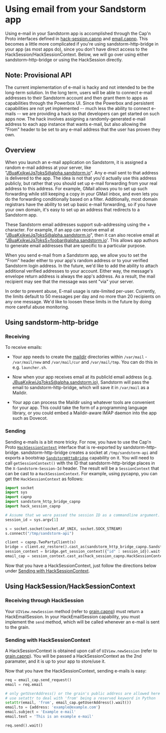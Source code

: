 # Using email from your Sandstorm app

Using e-mail in your Sandstorm app is accomplished through the Cap'n
Proto interfaces defined in
[hack-session.capnp](https://github.com/sandstorm-io/sandstorm/blob/master/src/sandstorm/hack-session.capnp)
and
[email.capnp](https://github.com/sandstorm-io/sandstorm/blob/master/src/sandstorm/email.capnp). This
becomes a little more complicated if you're using
sandstorm-http-bridge in your app (as most apps do), since you don't
have direct access to the HackSession/HackSessionContext. Below, we
will go over using either sandstorm-http-bridge or using the
HackSession directly.

## Note: Provisional API

The current implementation of e-mail is hacky and not intended to be
the long-term solution. In the long term, users will be able to
connect e-mail addresses to their Sandstorm account and then grant
them to apps as capabilities through the Powerbox UI. Since the
Powerbox and persistent capabilities are not yet implemented -- much
less the ability to connect e-mails -- we are providing a hack so that
developers can get started on such apps now. The hack involves
assigning a randomly-generated e-mail address to each app instance
that wants e-mail, but also allowing the "From" header to be set to
any e-mail address that the user has proven they own.

## Overview

When you launch an e-mail application on Sandstorm, it is assigned a
random e-mail address at your server, like
"JBuaKxjkwiJq7oksS@alpha.sandstorm.io". Any e-mail sent to that
address is delivered to the app. The idea is not
that you'd actually use this address publicly, but rather that you
should set up e-mail forwarding from your real address to this address.
For example, GMail allows you to set up such forwarding while still
keeping a copy in your GMail inbox, and even lets you do the forwarding
conditionally based on a filter.  Additionally, most domain registrars
have the ability to set up basic e-mail forwarding, so if you have your
own domain, it's easy to set up an address that redirects to a
Sandstorm app.

These Sandstorm email addresses support sub-addressing using
the + character. For example, if an app can receive email at
"JBuaKxjkwiJq7oksS@alpha.sandstorm.io", then it can also receive email
at "JBuaKxjkwiJq7oksS+foobar@alpha.sandstorm.io'.
This allows app authors to generate email addresses that are
specific to a particular purpose.

When you send e-mail from a Sandstorm app, we allow you to set the
"From" header either to your app's random address or to your verified
Sandstorm login address. In the future, we'd like to add the ability to attach
additional verified addresses to your account. Either way, the
message's envelope return address is always the app's address. As a
result, the mail recipient may see that the message was sent "via"
your server.

In order to prevent abuse, E-mail usage is rate-limited
per-user. Currently, the limits default to 50 messages per day and no
more than 20 recipients on any one message. We'd like to loosen these
limits in the future by doing more careful abuse monitoring.

## Using sandstorm-http-bridge

### Receiving

To receive emails:

- Your app needs to create the [maildir](https://en.wikipedia.org/wiki/Maildir) directories within
  `/var/mail` - `/var/mail/new` and `/var/mail/cur` and `/var/mail/tmp`. You can do this in e.g.
  `launcher.sh`.

- Now when your app receives email at its publicId email address
  (e.g. JBuaKxjkwiJq7oksS@alpha.sandstorm.io), Sandstorm will pass the email to
  sandstorm-http-bridge, which will save it in `/var/mail` as a Maildir.

- Your app can process the Maildir using whatever tools are convenient for your app. This could take
  the form of a programming language library, or you could embed a Maildir-aware IMAP daemon into
  the app such as Dovecot.

### Sending

Sending e-mails is a bit more tricky. For now, you have to use the
Cap'n Proto
[`HackSessionContext`](https://github.com/sandstorm-io/sandstorm/blob/master/src/sandstorm/hack-session.capnp)
interface that is re-exported by
sandstorm-http-bridge. sandstorm-http-bridge creates a socket at
`/tmp/sandstorm-api` and exports a bootstrap
[`SandstormHttpBridge`](https://github.com/sandstorm-io/sandstorm/blob/master/src/sandstorm/sandstorm-http-bridge.capnp)
capability on it. You will need to call `getSessionContext()` with the
ID that sandstorm-http-bridge places in the `X-Sandstorm-Session-Id`
header. The result will be a `SessionContext` that can be cast to a
`HackSessionContext`. For example, using pycapnp, you can get the
`HackSessionContext` as follows:

```python
import socket
import sys
import capnp
import sandstorm_http_bridge_capnp
import hack_session_capnp

# Assume that we were passed the session ID as a commandline argument.
session_id = sys.argv[1]

s = socket.socket(socket.AF_UNIX, socket.SOCK_STREAM)
s.connect("/tmp/sandstorm-api")

client = capnp.TwoPartyClient(s)
bridge = client.ez_restore().cast_as(sandstorm_http_bridge_capnp.SandstormHttpBridge)
session_context = bridge.get_session_context({"id" : session_id}).wait().context
email_cap = session_context.cast_as(hack_session_capnp.HackSessionContext)
```

Now that you have a HackSessionContext, just follow the directions
below under [Sending with
HackSessionContext](#sending-with-hacksessioncontext).

## Using HackSession/HackSessionContext

### Receiving through HackSession

Your `UIView.newSession` method (refer to
[grain.capnp](https://github.com/sandstorm-io/sandstorm/blob/master/src/sandstorm/grain.capnp)) must return a
HackEmailSession. In your HackEmailSession capability, you must
implement the `send` method, which will be called whenever an e-mail
is sent to the grain.

### Sending with HackSessionContext

A HackSessionContext is obtained upon call of `UIView.newSession`
(refer to
[grain.capnp](https://github.com/sandstorm-io/sandstorm/blob/master/src/sandstorm/grain.capnp)). You will be
passed a HackSessionContext as the 2nd paramater, and it is up to your
app to store/use it.

Now that you have the HackSessionContext, sending e-mails is easy:

```python
req = email_cap.send_request()
email = req.email

# only getUserAddress() or the grain's public address are allowed here
# use setattr to deal with 'from' being a reserved keyword in Python
setattr(email, 'from', email_cap.getUserAddress().wait())
email.to = {address: 'example@example.com'}
email.subject = 'Example e-mail'
email.text = 'This is an example e-mail'

req.send().wait()
```
